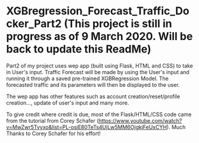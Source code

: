 # XGBregression_Forecast_Traffic_Docker_Part2 (This project is still in progress as of 9 March 2020. Will be back to update this ReadMe)
Part2 of my project uses wep app (built using Flask, HTML and CSS) to take in User's input. Traffic Forecast will be made by using the User's input and running it through a saved pre-trained XGBRegression Model. The forecasted traffic and its parameters will then be displayed to the user. 

The wep app has other features such as account creation/reset/profile creation..., update of user's input and many more. 

To give credit where credit is due, most of the Flask/HTML/CSS code came from the tutorial from Corey Schafer (https://www.youtube.com/watch?v=MwZwr5Tvyxo&list=PL-osiE80TeTs4UjLw5MM6OjgkjFeUxCYH). Much Thanks to Corey Schafer for his effort!
